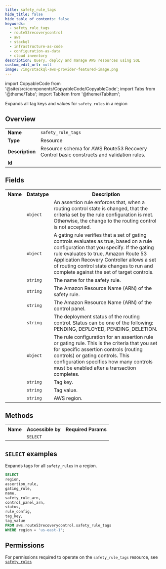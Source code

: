 ```yaml
---
title: safety_rule_tags
hide_title: false
hide_table_of_contents: false
keywords:
  - safety_rule_tags
  - route53recoverycontrol
  - aws
  - stackql
  - infrastructure-as-code
  - configuration-as-data
  - cloud inventory
description: Query, deploy and manage AWS resources using SQL
custom_edit_url: null
image: /img/stackql-aws-provider-featured-image.png
---
```


import CopyableCode from '@site/src/components/CopyableCode/CopyableCode';
import Tabs from '@theme/Tabs';
import TabItem from '@theme/TabItem';

Expands all tag keys and values for <code>safety_rules</code> in a region

## Overview
<table>
<tbody>
<tr><td><b>Name</b></td><td><code>safety_rule_tags</code></td></tr>
<tr><td><b>Type</b></td><td>Resource</td></tr>
<tr><td><b>Description</b></td><td>Resource schema for AWS Route53 Recovery Control basic constructs and validation rules.</td></tr>
<tr><td><b>Id</b></td><td><CopyableCode code="aws.route53recoverycontrol.safety_rule_tags" /></td></tr>
</tbody>
</table>

## Fields
<table>
<tbody>
<tr><th>Name</th><th>Datatype</th><th>Description</th></tr><tr><td><CopyableCode code="assertion_rule" /></td><td><code>object</code></td><td>An assertion rule enforces that, when a routing control state is changed, that the criteria set by the rule configuration is met. Otherwise, the change to the routing control is not accepted.</td></tr>
<tr><td><CopyableCode code="gating_rule" /></td><td><code>object</code></td><td>A gating rule verifies that a set of gating controls evaluates as true, based on a rule configuration that you specify. If the gating rule evaluates to true, Amazon Route 53 Application Recovery Controller allows a set of routing control state changes to run and complete against the set of target controls.</td></tr>
<tr><td><CopyableCode code="name" /></td><td><code>string</code></td><td>The name for the safety rule.</td></tr>
<tr><td><CopyableCode code="safety_rule_arn" /></td><td><code>string</code></td><td>The Amazon Resource Name (ARN) of the safety rule.</td></tr>
<tr><td><CopyableCode code="control_panel_arn" /></td><td><code>string</code></td><td>The Amazon Resource Name (ARN) of the control panel.</td></tr>
<tr><td><CopyableCode code="status" /></td><td><code>string</code></td><td>The deployment status of the routing control. Status can be one of the following: PENDING, DEPLOYED, PENDING_DELETION.</td></tr>
<tr><td><CopyableCode code="rule_config" /></td><td><code>object</code></td><td>The rule configuration for an assertion rule or gating rule. This is the criteria that you set for specific assertion controls (routing controls) or gating controls. This configuration specifies how many controls must be enabled after a transaction completes.</td></tr>
<tr><td><CopyableCode code="tag_key" /></td><td><code>string</code></td><td>Tag key.</td></tr>
<tr><td><CopyableCode code="tag_value" /></td><td><code>string</code></td><td>Tag value.</td></tr>
<tr><td><CopyableCode code="region" /></td><td><code>string</code></td><td>AWS region.</td></tr>
</tbody>
</table>

## Methods

<table>
<tbody>
  <tr>
    <th>Name</th>
    <th>Accessible by</th>
    <th>Required Params</th>
  </tr>
  <tr>
    <td><CopyableCode code="list_resources" /></td>
    <td><code>SELECT</code></td>
    <td><CopyableCode code="region" /></td>
  </tr>
</tbody>
</table>

## `SELECT` examples
Expands tags for all <code>safety_rules</code> in a region.
```sql
SELECT
region,
assertion_rule,
gating_rule,
name,
safety_rule_arn,
control_panel_arn,
status,
rule_config,
tag_key,
tag_value
FROM aws.route53recoverycontrol.safety_rule_tags
WHERE region = 'us-east-1';
```


## Permissions

For permissions required to operate on the <code>safety_rule_tags</code> resource, see <a href="/services/route53recoverycontrol/safety_rules/#permissions"><code>safety_rules</code></a>

